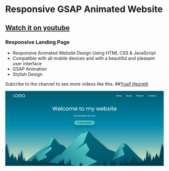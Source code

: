 # Responsive GSAP Animated Website
## [Watch it on youtube]()
### Responsive Landing Page

- Responsive Animated Website Design Using HTML CSS & JavaScript
- Compatible with all mobile devices and with a beautiful and pleasant user interface
- GSAP Animation
- Stylish Design

Subcribe to the channel to see more videos like this. ##[Yusif Hezretli](https://www.youtube.com/@yusifhezretli)

![preview img](/imgs.jpg)
